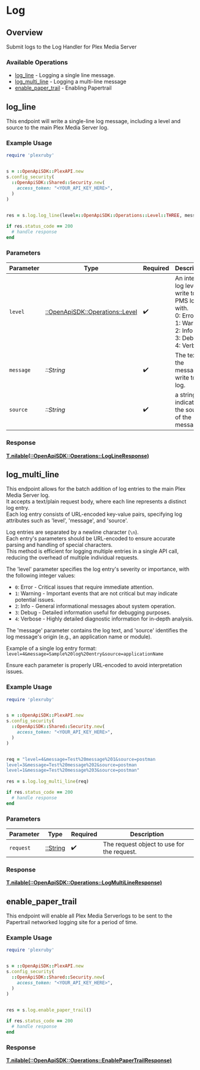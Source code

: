 # Log


## Overview

Submit logs to the Log Handler for Plex Media Server


### Available Operations

* [log_line](#log_line) - Logging a single line message.
* [log_multi_line](#log_multi_line) - Logging a multi-line message
* [enable_paper_trail](#enable_paper_trail) - Enabling Papertrail

## log_line

This endpoint will write a single-line log message, including a level and source to the main Plex Media Server log.


### Example Usage

```ruby
require 'plexruby'


s = ::OpenApiSDK::PlexAPI.new
s.config_security(
  ::OpenApiSDK::Shared::Security.new(
    access_token: "<YOUR_API_KEY_HERE>",
  )
)

    
res = s.log.log_line(level=::OpenApiSDK::Operations::Level::THREE, message="Test log message", source="Postman")

if res.status_code == 200
  # handle response
end

```

### Parameters

| Parameter                                                                                                     | Type                                                                                                          | Required                                                                                                      | Description                                                                                                   | Example                                                                                                       |
| ------------------------------------------------------------------------------------------------------------- | ------------------------------------------------------------------------------------------------------------- | ------------------------------------------------------------------------------------------------------------- | ------------------------------------------------------------------------------------------------------------- | ------------------------------------------------------------------------------------------------------------- |
| `level`                                                                                                       | [::OpenApiSDK::Operations::Level](../../models/operations/level.md)                                           | :heavy_check_mark:                                                                                            | An integer log level to write to the PMS log with.  <br/>0: Error  <br/>1: Warning  <br/>2: Info  <br/>3: Debug  <br/>4: Verbose<br/> |                                                                                                               |
| `message`                                                                                                     | *::String*                                                                                                    | :heavy_check_mark:                                                                                            | The text of the message to write to the log.                                                                  | Test log message                                                                                              |
| `source`                                                                                                      | *::String*                                                                                                    | :heavy_check_mark:                                                                                            | a string indicating the source of the message.                                                                | Postman                                                                                                       |


### Response

**[T.nilable(::OpenApiSDK::Operations::LogLineResponse)](../../models/operations/loglineresponse.md)**


## log_multi_line

This endpoint allows for the batch addition of log entries to the main Plex Media Server log.  
It accepts a text/plain request body, where each line represents a distinct log entry.  
Each log entry consists of URL-encoded key-value pairs, specifying log attributes such as 'level', 'message', and 'source'.  

Log entries are separated by a newline character (`\n`).  
Each entry's parameters should be URL-encoded to ensure accurate parsing and handling of special characters.  
This method is efficient for logging multiple entries in a single API call, reducing the overhead of multiple individual requests.  

The 'level' parameter specifies the log entry's severity or importance, with the following integer values:
- `0`: Error - Critical issues that require immediate attention.
- `1`: Warning - Important events that are not critical but may indicate potential issues.
- `2`: Info - General informational messages about system operation.
- `3`: Debug - Detailed information useful for debugging purposes.
- `4`: Verbose - Highly detailed diagnostic information for in-depth analysis.

The 'message' parameter contains the log text, and 'source' identifies the log message's origin (e.g., an application name or module).

Example of a single log entry format:
`level=4&message=Sample%20log%20entry&source=applicationName`

Ensure each parameter is properly URL-encoded to avoid interpretation issues.


### Example Usage

```ruby
require 'plexruby'


s = ::OpenApiSDK::PlexAPI.new
s.config_security(
  ::OpenApiSDK::Shared::Security.new(
    access_token: "<YOUR_API_KEY_HERE>",
  )
)


req = "level=4&message=Test%20message%201&source=postman
level=3&message=Test%20message%202&source=postman
level=1&message=Test%20message%203&source=postman"
    
res = s.log.log_multi_line(req)

if res.status_code == 200
  # handle response
end

```

### Parameters

| Parameter                                  | Type                                       | Required                                   | Description                                |
| ------------------------------------------ | ------------------------------------------ | ------------------------------------------ | ------------------------------------------ |
| `request`                                  | [::String](../../models//.md)              | :heavy_check_mark:                         | The request object to use for the request. |


### Response

**[T.nilable(::OpenApiSDK::Operations::LogMultiLineResponse)](../../models/operations/logmultilineresponse.md)**


## enable_paper_trail

This endpoint will enable all Plex Media Serverlogs to be sent to the Papertrail networked logging site for a period of time.


### Example Usage

```ruby
require 'plexruby'


s = ::OpenApiSDK::PlexAPI.new
s.config_security(
  ::OpenApiSDK::Shared::Security.new(
    access_token: "<YOUR_API_KEY_HERE>",
  )
)

    
res = s.log.enable_paper_trail()

if res.status_code == 200
  # handle response
end

```


### Response

**[T.nilable(::OpenApiSDK::Operations::EnablePaperTrailResponse)](../../models/operations/enablepapertrailresponse.md)**

